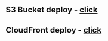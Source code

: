 ## S3 Bucket deploy - [click](http://mskmee2-aws-rss-bucker.s3-website-eu-west-1.amazonaws.com/)

## CloudFront  deploy - [click](https://d2o4urxr897piw.cloudfront.net/)
